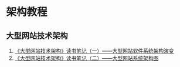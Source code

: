 # 架构教程

## 大型网站技术架构

1. [《大型网站技术架构》读书笔记（一）——大型网站软件系统架构演变](https://lisaisai.blog.csdn.net/article/details/109491703)
2. [《大型网站技术架构》读书笔记（二）——大型网站系统架构图](https://lisaisai.blog.csdn.net/article/details/109491772)
